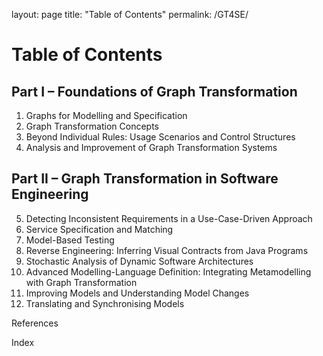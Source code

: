 layout: page
title: "Table of Contents"
permalink: /GT4SE/

# Table of Contents

## Part I – Foundations of Graph Transformation

1. Graphs for Modelling and Specification
2. Graph Transformation Concepts
3. Beyond Individual Rules: Usage Scenarios and Control Structures
4. Analysis and Improvement of Graph Transformation Systems

## Part II – Graph Transformation in Software Engineering

5. Detecting Inconsistent Requirements in a Use-Case-Driven Approach
6. Service Specification and Matching
7. Model-Based Testing
8. Reverse Engineering: Inferring Visual Contracts from Java Programs
9. Stochastic Analysis of Dynamic Software Architectures
10. Advanced Modelling-Language Definition: Integrating Metamodelling with Graph Transformation
11. Improving Models and Understanding Model Changes
12. Translating and Synchronising Models

References 

Index
